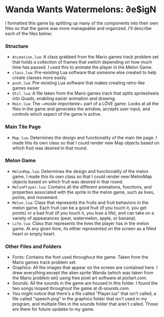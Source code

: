 # Wanda Wants Watermelons: ∂e$igN

I formatted this game by splitting up many of the components into their own files so that the game was more manageable and organized. I'll describe each of the files below:

### Structure
- `Animation.lua`: A class grabbed from the Mario games track problem set that holds a collection of frames that switch depending on how much time has passed. I used this to animate the player in the Melon Game.
- `class.lua`: Pre-existing Lua software that someone else created to help create classes more easily.
- `push.lua`: Pre-existing Lua software that makes creating retro-like games easier
- `Util.lua`: A file taken from the Mario games track that splits spritesheets into Quads, enabling easier animation and drawing.
- `Main.lua`: The _~moste importante~_ part of a LÖVE game. Looks at all the files in the game and generates the window, accepts user input, and controls which aspect of the game is active.

### Main Tile Page
- `Map.lua`: Determines the design and functionality of the main tile page. I made this its own class so that I could render new Map objects based on which fruit was desired in that round.

### Melon Game
- `MelonMap.lua`: Determines the design and functionality of the melon game. I made this its own class so that I could render new MelonMap objects based on which fruit was desired in that round.
- `MelonPlayer.lua`: Contains all the different animations, functions, and properties associated with the sprite in the melon game, such as lives, points, and movement.
- `Melon.lua`: Class that represents the fruits and fruit behaviors in the melon game. Each fruit can be a good fruit (if you touch it, you get points) or a bad fruit (if you touch it, you lose a life), and can take on a variety of appearances (pear, watermelon, apple, or banana).
- `Life.lua`: Class that represents the lives the player has in the melon game. At any given time, its either represented on the screen as a filled heart or empty heart.

### Other Files and Folders
- Fonts: Contains the font used throughout the game. Taken from the Mario games track problem set.
- Graphics: All the images that appear on the screen are contained here. I drew everything except the alien sprite Wanda (which was taken from the Mario problem set) using free pixel art software at pixilart.com.
- Sounds: All the sounds in the game are housed in this folder. I found the two songs looped throughout the game at dl-sounds.com.
- You might notice that there's a file called "Player.lua" that isn't called, a file called "speech.png" in the graphics folder that isn't used in my program, and multiple files in the sounds folder that aren't called. Those are there for future updates to my game.